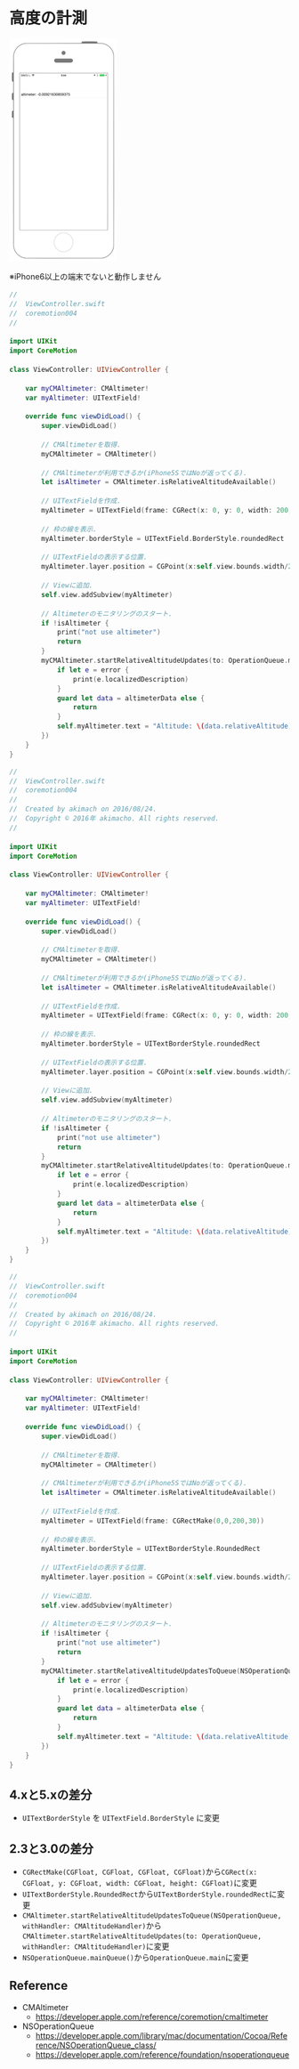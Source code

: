 # 高度の計測

![Preview coremotion004](./img/CoreMotion004.png)

※iPhone6以上の端末でないと動作しません

```swift fct_label="Swift 5.x"
//
//  ViewController.swift
//  coremotion004
//

import UIKit
import CoreMotion

class ViewController: UIViewController {

    var myCMAltimeter: CMAltimeter!
    var myAltimeter: UITextField!

    override func viewDidLoad() {
        super.viewDidLoad()

        // CMAltimeterを取得.
        myCMAltimeter = CMAltimeter()

        // CMAltimeterが利用できるか(iPhone5SではNoが返ってくる).
        let isAltimeter = CMAltimeter.isRelativeAltitudeAvailable()

        // UITextFieldを作成.
        myAltimeter = UITextField(frame: CGRect(x: 0, y: 0, width: 200, height: 30))

        // 枠の線を表示.
        myAltimeter.borderStyle = UITextField.BorderStyle.roundedRect

        // UITextFieldの表示する位置.
        myAltimeter.layer.position = CGPoint(x:self.view.bounds.width/2,y:100)

        // Viewに追加.
        self.view.addSubview(myAltimeter)

        // Altimeterのモニタリングのスタート.
        if !isAltimeter {
            print("not use altimeter")
            return
        }
        myCMAltimeter.startRelativeAltitudeUpdates(to: OperationQueue.main, withHandler: {(altimeterData, error) in
            if let e = error {
                print(e.localizedDescription)
            }
            guard let data = altimeterData else {
                return
            }
            self.myAltimeter.text = "Altitude: \(data.relativeAltitude)"
        })
    }
}
```

```swift fct_label="Swift 4.x/Swift 3.x"
//
//  ViewController.swift
//  coremotion004
//
//  Created by akimach on 2016/08/24.
//  Copyright © 2016年 akimacho. All rights reserved.
//

import UIKit
import CoreMotion

class ViewController: UIViewController {
    
    var myCMAltimeter: CMAltimeter!
    var myAltimeter: UITextField!
    
    override func viewDidLoad() {
        super.viewDidLoad()
        
        // CMAltimeterを取得.
        myCMAltimeter = CMAltimeter()
        
        // CMAltimeterが利用できるか(iPhone5SではNoが返ってくる).
        let isAltimeter = CMAltimeter.isRelativeAltitudeAvailable()
        
        // UITextFieldを作成.
        myAltimeter = UITextField(frame: CGRect(x: 0, y: 0, width: 200, height: 30))
        
        // 枠の線を表示.
        myAltimeter.borderStyle = UITextBorderStyle.roundedRect
        
        // UITextFieldの表示する位置.
        myAltimeter.layer.position = CGPoint(x:self.view.bounds.width/2,y:100)
        
        // Viewに追加.
        self.view.addSubview(myAltimeter)
        
        // Altimeterのモニタリングのスタート.
        if !isAltimeter {
            print("not use altimeter")
            return
        }
        myCMAltimeter.startRelativeAltitudeUpdates(to: OperationQueue.main, withHandler: {(altimeterData, error) in
            if let e = error {
                print(e.localizedDescription)
            }
            guard let data = altimeterData else {
                return
            }
            self.myAltimeter.text = "Altitude: \(data.relativeAltitude)"
        })
    }
}
```

```swift fct_label="Swift 2.3"
//
//  ViewController.swift
//  coremotion004
//
//  Created by akimach on 2016/08/24.
//  Copyright © 2016年 akimacho. All rights reserved.
//

import UIKit
import CoreMotion

class ViewController: UIViewController {
    
    var myCMAltimeter: CMAltimeter!
    var myAltimeter: UITextField!
    
    override func viewDidLoad() {
        super.viewDidLoad()
        
        // CMAltimeterを取得.
        myCMAltimeter = CMAltimeter()
        
        // CMAltimeterが利用できるか(iPhone5SではNoが返ってくる).
        let isAltimeter = CMAltimeter.isRelativeAltitudeAvailable()
        
        // UITextFieldを作成.
        myAltimeter = UITextField(frame: CGRectMake(0,0,200,30))
        
        // 枠の線を表示.
        myAltimeter.borderStyle = UITextBorderStyle.RoundedRect
        
        // UITextFieldの表示する位置.
        myAltimeter.layer.position = CGPoint(x:self.view.bounds.width/2,y:100)
        
        // Viewに追加.
        self.view.addSubview(myAltimeter)
        
        // Altimeterのモニタリングのスタート.
        if !isAltimeter {
            print("not use altimeter")
            return
        }
        myCMAltimeter.startRelativeAltitudeUpdatesToQueue(NSOperationQueue.mainQueue(), withHandler: {(altimeterData, error) in
            if let e = error {
                print(e.localizedDescription)
            }
            guard let data = altimeterData else {
                return
            }
            self.myAltimeter.text = "Altitude: \(data.relativeAltitude)"
        })
    }
}
```

## 4.xと5.xの差分
* `UITextBorderStyle` を `UITextField.BorderStyle` に変更

## 2.3と3.0の差分

* `CGRectMake(CGFloat, CGFloat, CGFloat, CGFloat)`から`CGRect(x: CGFloat, y: CGFloat, width: CGFloat, height: CGFloat)`に変更 
* `UITextBorderStyle.RoundedRect`から`UITextBorderStyle.roundedRect`に変更
* `CMAltimeter.startRelativeAltitudeUpdatesToQueue(NSOperationQueue, withHandler: CMAltitudeHandler)`から`CMAltimeter.startRelativeAltitudeUpdates(to: OperationQueue, withHandler: CMAltitudeHandler)`に変更
* `NSOperationQueue.mainQueue()`から`OperationQueue.main`に変更

## Reference

* CMAltimeter
    * https://developer.apple.com/reference/coremotion/cmaltimeter
* NSOperationQueue
    * https://developer.apple.com/library/mac/documentation/Cocoa/Reference/NSOperationQueue_class/
    * https://developer.apple.com/reference/foundation/nsoperationqueue
